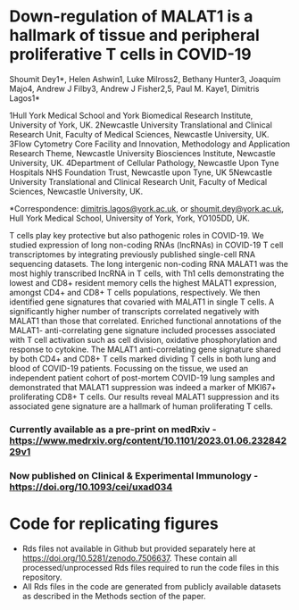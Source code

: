 # Down-regulation of MALAT1 is a hallmark of tissue and peripheral proliferative T cells in COVID-19
Shoumit Dey1*, Helen Ashwin1, Luke Milross2, Bethany Hunter3, Joaquim Majo4, Andrew J Filby3, Andrew J Fisher2,5, Paul M. Kaye1, Dimitris Lagos1*  


1Hull York Medical School and York Biomedical Research Institute, University of York, UK.
2Newcastle University Translational and Clinical Research Unit, Faculty of Medical Sciences, Newcastle University, UK.
3Flow Cytometry Core Facility and Innovation, Methodology and Application Research Theme, Newcastle University Biosciences Institute, Newcastle University, UK.
4Department of Cellular Pathology, Newcastle Upon Tyne Hospitals NHS Foundation Trust, Newcastle upon Tyne, UK 
5Newcastle University Translational and Clinical Research Unit, Faculty of Medical Sciences, Newcastle University, UK.


*Correspondence: dimitris.lagos@york.ac.uk, or shoumit.dey@york.ac.uk, Hull York Medical School, University of York, York, YO105DD, UK.


T cells play key protective but also pathogenic roles in COVID-19. We studied expression of long non-coding RNAs (lncRNAs) in COVID-19 T cell transcriptomes by integrating previously published single-cell RNA sequencing datasets. The long intergenic non-coding RNA MALAT1 was the most highly transcribed lncRNA in T cells, with Th1 cells demonstrating the lowest and CD8+ resident memory cells the highest MALAT1 expression, amongst CD4+ and CD8+ T cells populations, respectively. We then identified gene signatures that covaried with MALAT1 in single T cells. A significantly higher number of transcripts correlated negatively with MALAT1 than those that correlated. Enriched functional annotations of the MALAT1- anti-correlating gene signature included processes associated with T cell activation such as cell division, oxidative phosphorylation and response to cytokine. The MALAT1 anti-correlating gene signature shared by both CD4+ and CD8+ T cells marked dividing T cells in both lung and blood of COVID-19 patients. Focussing on the tissue, we used an independent patient cohort of post-mortem COVID-19 lung samples and demonstrated that MALAT1 suppression was indeed a marker of MKI67+ proliferating CD8+ T cells. Our results reveal MALAT1 suppression and its associated gene signature are a hallmark of human proliferating T cells.

### Currently available as a pre-print on medRxiv - https://www.medrxiv.org/content/10.1101/2023.01.06.23284229v1

### Now published on Clinical & Experimental Immunology -  https://doi.org/10.1093/cei/uxad034

# Code for replicating figures 
- Rds files not available in Github but provided separately here at https://doi.org/10.5281/zenodo.7506637. These contain all processed/unprocessed Rds files required to run the code files in this repository.
- All Rds files in the code are generated from publicly available datasets as described in the Methods section of the paper.


